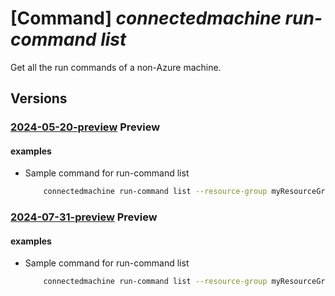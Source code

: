 # [Command] _connectedmachine run-command list_

Get all the run commands of a non-Azure machine.

## Versions

### [2024-05-20-preview](/Resources/mgmt-plane/L3N1YnNjcmlwdGlvbnMve30vcmVzb3VyY2Vncm91cHMve30vcHJvdmlkZXJzL21pY3Jvc29mdC5oeWJyaWRjb21wdXRlL21hY2hpbmVzL3t9L3J1bmNvbW1hbmRz/2024-05-20-preview.xml) **Preview**

<!-- mgmt-plane /subscriptions/{}/resourcegroups/{}/providers/microsoft.hybridcompute/machines/{}/runcommands 2024-05-20-preview -->

#### examples

- Sample command for run-command list
    ```bash
        connectedmachine run-command list --resource-group myResourceGroup --machine-name myMachine --subscription mySubscription
    ```

### [2024-07-31-preview](/Resources/mgmt-plane/L3N1YnNjcmlwdGlvbnMve30vcmVzb3VyY2Vncm91cHMve30vcHJvdmlkZXJzL21pY3Jvc29mdC5oeWJyaWRjb21wdXRlL21hY2hpbmVzL3t9L3J1bmNvbW1hbmRz/2024-07-31-preview.xml) **Preview**

<!-- mgmt-plane /subscriptions/{}/resourcegroups/{}/providers/microsoft.hybridcompute/machines/{}/runcommands 2024-07-31-preview -->

#### examples

- Sample command for run-command list
    ```bash
        connectedmachine run-command list --resource-group myResourceGroup --machine-name myMachine --subscription mySubscription
    ```
